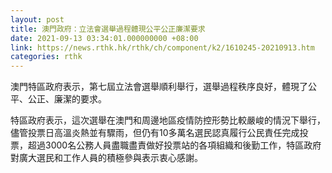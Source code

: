 ```yaml
---
layout: post
title: 澳門政府：立法會選舉過程體現公平公正廉潔要求
date: 2021-09-13 03:34:01.000000000 +08:00
link: https://news.rthk.hk/rthk/ch/component/k2/1610245-20210913.htm
categories: rthk
---
```


澳門特區政府表示，第七屆立法會選舉順利舉行，選舉過程秩序良好，體現了公平、公正、廉潔的要求。

特區政府表示，這次選舉在澳門和周邊地區疫情防控形勢比較嚴峻的情況下舉行，儘管投票日高溫炎熱並有驟雨，但仍有10多萬名選民認真履行公民責任完成投票，超過3000名公務人員盡職盡責做好投票站的各項組織和後勤工作，特區政府對廣大選民和工作人員的積極參與表示衷心感謝。
